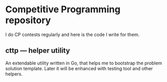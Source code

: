 # Competitive Programming repository
I do CP contests regularly and here is the code I write for them.

## cttp — helper utility
An extendable utility written in Go, that helps me to bootstrap the problem solution template. Later it will be enhanced with testing tool and other helpers. 
